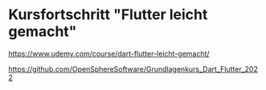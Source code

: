 # Kursfortschritt "Flutter leicht gemacht"

https://www.udemy.com/course/dart-flutter-leicht-gemacht/

https://github.com/OpenSphereSoftware/Grundlagenkurs_Dart_Flutter_2022
